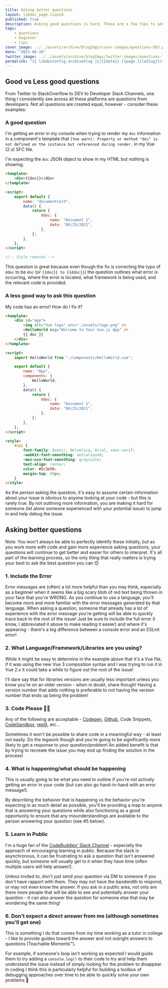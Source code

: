 ```yaml
---
title: Asking better questions
layout: libdoc_page.liquid
published: true
description: Asking good questions is hard. These are a few tips to address common pitfalls I see when asking for help with code.
tags:
    - questions
    - beginner
    - tips
cover_image: ../../assets/archive/blogImgs/cover-images/questions-DEV.png
date: "2021-08-26"
twitter_image: ../../assets/archive/blogImgs/twitter-images/questions-Twitter.png
permalink: "{{ libdocConfig.archiveSlug }}/{{date}}-{{page.fileSlug}}/index.html"
---
```


## Good vs Less good questions

From Twitter to StackOverflow to DEV to Developer Slack Channels, one thing I consistently see across all these platforms are questions from developers. Not all questions are created equal, however - consider these examples:

### A good question

I'm getting an error in my console when trying to render my `doc` information in a component's template that `[Vue warn]: Property or method "doc" is not defined on the instance but referenced during render.` in my Vue (2.x) SFC file.

I'm expecting the `doc` JSON object to show in my HTML but nothing is showing.

```html
<template>
    <div>{{doc}}</div>
</template>

<script>
    export default {
        name: "documentCard",
        data() {
            return {
                ddoc: {
                    name: "Document 1",
                    date: "08/25/2021",
                },
            };
        },
    };
</script>

<!-- Style removed -->
```

This question is great because even though the fix is correcting the typo of `ddoc` to be `doc` (or `{{doc}} to {{ddoc}}`) the question outlines what error is occurring, where the error is located, what framework is being used, and the relevant code is provided.

### A less good way to ask this question

My code has an error! How do I fix it?

```html
<template>
    <div id="app">
        <img alt="Vue logo" src="./assets/logo.png" />
        <HelloWorld msg="Welcome to Your Vue.js App" />
        {{ doc }}
    </div>
</template>

<script>
    import HelloWorld from "./components/HelloWorld.vue";

    export default {
        name: "App",
        components: {
            HelloWorld,
        },
        data() {
            return {
                ddoc: {
                    name: "Document 1",
                    date: "08/25/2021",
                },
            };
        },
    };
</script>

<style>
    #app {
        font-family: Avenir, Helvetica, Arial, sans-serif;
        -webkit-font-smoothing: antialiased;
        -moz-osx-font-smoothing: grayscale;
        text-align: center;
        color: #2c3e50;
        margin-top: 60px;
    }
</style>
```

As the person asking the question, it's easy to assume certain information about your issue is obvious to anyone looking at your code - but this is rarely true. By not outlining more information, you are making it hard for someone (let alone someone experienced with your potential issue) to jump in and help debug the issue.

## Asking better questions

Note: You won't always be able to perfectly identify these initially, but as you work more with code and gain more experience asking questions, your questions will continue to get better and easier for others to interpret. It's all part of the learning process, so the only thing that really matters is trying your best to ask the best question you can 😊

### 1. Include the Error

Error messages are (often) a lot more helpful than you may think, especially as a beginner when it seems like a big scary blob of red text being thrown in your face that you're WRONG. As you continue to use a language, you'll become more and more familiar with the error messages generated by that language. When asking a question, someone that already has a lot of experience with the error message you're getting will be able to quickly trace back to the root of the issue! Just be sure to include the full error (I know, I abbreviated it above to make reading it easier) and where it's appearing - there's a big difference between a console error and an ESLint error!

### 2. What Language/Framework/Libraries are you using?

While it might be easy to determine in the example above that it's a Vue file, if it was using the new Vue 3 composition syntax and I was trying to run it in Vue 2.x it could take a while to figure out the root of the issue!

I'll dare say that for libraries versions are usually less important unless you know you're on an older version - when in doubt, share though! Having a version number that adds nothing is preferable to not having the version number that ends up being the problem!

### 3. Code Please 🙏🏻

Any of the following are acceptable - [Codepen](https://codepen.io), [Github](https://github.com), Code Snippets, [CodeSandbox](https://codesandbox.io), [replit](https://replit.com), etc...

Sometimes it won't be possible to share code in a meaningful way - at least not easily. Do the legwork though and you're going to be significantly more likely to get a response to your question/problem! An added benefit is that by trying to recreate the issue you may end up finding the solution in the process!

### 4. What is happening/what should be happening

This is usually going to be what you need to outline if you're not actively getting an error in your code (but can also go hand-in-hand with an error message!).

By describing the behavior that is happening vs the behavior you're expecting in as much detail as possible, you'll be providing a map to anyone that is answering your questions while also functioning as a good opportunity to ensure that any misunderstandings are available to the person answering your question (see #5 below).

### 5. Learn in Public

I'm a huge fan of the [CodeBuddies' Slack Channel](https://codebuddies.org/) - especially the approach of encouraging learning in public. Because the slack is asynchronous, it can be frustrating to ask a question that isn't answered quickly, but someone will usually get to it when they have time (often multiple users will help answer!).

Unless invited to, don't just send your question via DM to someone if you don't have rapport with them. They may not have the bandwidth to respond, or may not even know the answer. If you ask in a public area, not only are there more people that will be able to see and potentially answer your question - it can also answer the question for someone else that may be wondering the same thing!

### 6. Don't expect a direct answer from me (although sometimes you'll get one)

This is something I do that comes from my time working as a tutor in college - I like to provide guides toward the answer and not outright answers to questions (Teachable Moments™).

For example, if someone's loop isn't working as expected I would guide them to try adding a `console.log()` to their code to try and help them understand the issue instead of simply looking for the problem to disappear. In coding I think this is particularly helpful for building a toolbox of debugging approaches over time to be able to quickly solve your own problems 🥳
